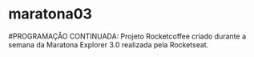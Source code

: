 # maratona03
#PROGRAMAÇÂO CONTINUADA: Projeto Rocketcoffee criado durante a semana da Maratona Explorer 3.0 realizada pela Rocketseat.
